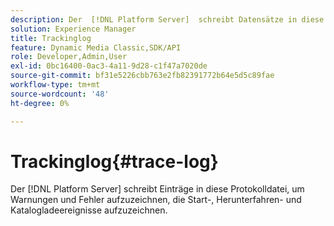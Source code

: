 ```yaml
---
description: Der  [!DNL Platform Server]  schreibt Datensätze in diese Protokolldatei, um Warnungen und Fehler aufzuzeichnen und die Start-, Herunterfahren- und Katalogladeereignisse aufzuzeichnen.
solution: Experience Manager
title: Trackinglog
feature: Dynamic Media Classic,SDK/API
role: Developer,Admin,User
exl-id: 0bc16400-0ac3-4a11-9d28-c1f47a7020de
source-git-commit: bf31e5226cbb763e2fb82391772b64e5d5c89fae
workflow-type: tm+mt
source-wordcount: '48'
ht-degree: 0%

---
```


# Trackinglog{#trace-log}

Der [!DNL Platform Server] schreibt Einträge in diese Protokolldatei, um Warnungen und Fehler aufzuzeichnen, die Start-, Herunterfahren- und Katalogladeereignisse aufzuzeichnen.
